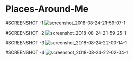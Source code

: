 # Places-Around-Me

#SCREENSHOT -1
![screenshot_2018-08-24-21-59-07-1](https://user-images.githubusercontent.com/26148025/44598761-b2970a00-a7f1-11e8-8d9e-e587fd094d62.png)

#SCREENSHOT -2
![screenshot_2018-08-24-21-59-25-1](https://user-images.githubusercontent.com/26148025/44598771-bdea3580-a7f1-11e8-9d9e-3a4dd3c7ef5f.png)

#SCREENSHOT -3
![screenshot_2018-08-24-22-00-14-1](https://user-images.githubusercontent.com/26148025/44598778-c3e01680-a7f1-11e8-89e1-d3640e7357b9.png)

#SCREENSHOT -4
![screenshot_2018-08-24-22-02-04-1](https://user-images.githubusercontent.com/26148025/44598783-c9d5f780-a7f1-11e8-85bd-85ac2d0516cf.png)
